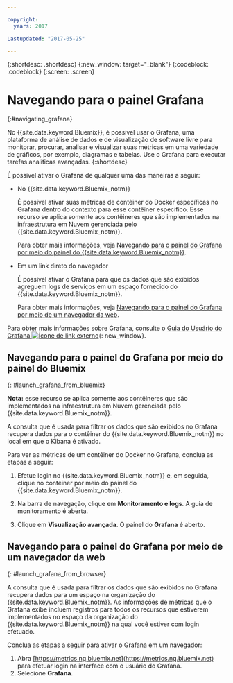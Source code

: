 ```yaml
---

copyright:
  years: 2017

Lastupdated: "2017-05-25"

---
```



{:shortdesc: .shortdesc}
{:new_window: target="_blank"}
{:codeblock: .codeblock}
{:screen: .screen}

# Navegando para o painel Grafana
{:#navigating_grafana}

No {{site.data.keyword.Bluemix}}, é possível usar o Grafana, uma plataforma de análise de dados e de visualização de software livre para monitorar, procurar, analisar e visualizar suas métricas em uma variedade de gráficos, por exemplo, diagramas e tabelas. Use o Grafana para executar tarefas analíticas avançadas.
{:shortdesc}

É possível ativar o Grafana de qualquer uma das maneiras a seguir:

* No {{site.data.keyword.Bluemix_notm}}

    É possível ativar suas métricas de contêiner do Docker específicas no Grafana dentro do contexto para esse contêiner específico. Esse recurso se aplica somente aos contêineres que são implementados na infraestrutura em Nuvem gerenciada pelo {{site.data.keyword.Bluemix_notm}}. 
    
    Para obter mais informações, veja [Navegando para o painel do Grafana por meio do painel do {{site.data.keyword.Bluemix_notm}}](navigating_grafana.html#launch_grafana_from_bluemix).

* Em um link direto do navegador

    É possível ativar o Grafana para que os dados que são exibidos agreguem logs de serviços em um espaço fornecido do {{site.data.keyword.Bluemix_notm}}.
    
    Para obter mais informações, veja [Navegando para o painel do Grafana por meio de um navegador da web](navigating_grafana.html#launch_grafana_from_browser).
    
Para obter mais informações sobre Grafana, consulte o [Guia do Usuário do Grafana ![Ícone de link externo](../../../icons/launch-glyph.svg "Ícone de link externo")](http://docs.grafana.org/guides/getting_started/ "Ícone de link externo"){: new_window}.


##  Navegando para o painel do Grafana por meio do painel do Bluemix
{: #launch_grafana_from_bluemix}

**Nota:** esse recurso se aplica somente aos contêineres que são implementados na infraestrutura em Nuvem gerenciada pelo {{site.data.keyword.Bluemix_notm}}. 

A consulta que é usada para filtrar os dados que são exibidos no Grafana recupera dados para o contêiner do {{site.data.keyword.Bluemix_notm}} no local em que o Kibana é ativado. 

Para ver as métricas de um contêiner do Docker no Grafana, conclua as etapas a seguir:

1. Efetue login no {{site.data.keyword.Bluemix_notm}} e, em seguida, clique no contêiner por meio do painel do {{site.data.keyword.Bluemix_notm}}. 
    
2. Na barra de navegação, clique em **Monitoramento e logs**. A guia de monitoramento é aberta. 
    
3. Clique em **Visualização avançada**. O painel do **Grafana** é aberto.


##  Navegando para o painel do Grafana por meio de um navegador da web
{: #launch_grafana_from_browser}

A consulta que é usada para filtrar os dados que são exibidos no Grafana recupera dados para um espaço na organização do {{site.data.keyword.Bluemix_notm}}. As informações de métricas que o Grafana exibe incluem registros para todos os recursos que estiverem implementados no espaço da organização do {{site.data.keyword.Bluemix_notm}} na qual você estiver com login efetuado.

Conclua as etapas a seguir para ativar o Grafana em um navegador:

1. Abra [https://metrics.ng.bluemix.net](https://metrics.ng.bluemix.net) para efetuar login na interface com o usuário do Grafana.
2. Selecione **Grafana**.
     

